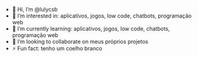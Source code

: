 - 👋 Hi, I’m @lulycsb
- 👀 I’m interested in: aplicativos, jogos, low code, chatbots, programação web
- 🌱 I’m currently learning: aplicativos, jogos, low code, chatbots, programação web
- 💞️ I’m looking to collaborate on meus próprios projetos
- ⚡ Fun fact: tenho um coelho branco

<!---
lulycsb/lulycsb is a ✨ special ✨ repository because its `README.md` (this file) appears on your GitHub profile.
You can click the Preview link to take a look at your changes.
--->
